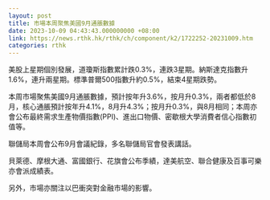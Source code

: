```yaml
---
layout: post
title: 市場本周聚焦美國9月通脹數據
date: 2023-10-09 04:43:43.000000000 +08:00
link: https://news.rthk.hk/rthk/ch/component/k2/1722252-20231009.htm
categories: rthk
---
```


美股上星期個別發展，道瓊斯指數累計跌0.3%，連跌3星期。納斯達克指數升1.6%，連升兩星期。標準普爾500指數升約0.5%，結束4星期跌勢。

本周市場聚焦美國9月通脹數據，預計按年升3.6%，按月升0.3%，兩者都低於8月，核心通脹預計按年升4.1%，8月升4.3%；按月升0.3%，與8月相同；本周亦會公布最終需求生產物價指數(PPI)、進出口物價、密歇根大學消費者信心指數初值等。

聯儲局本周會公布9月會議紀錄，多名聯儲局官會發表講話。

貝萊德、摩根大通、富國銀行、花旗會公布季績，達美航空、聯合健康及百事可樂亦會派成績表。

另外，市場亦關注以巴衝突對金融市場的影響。
